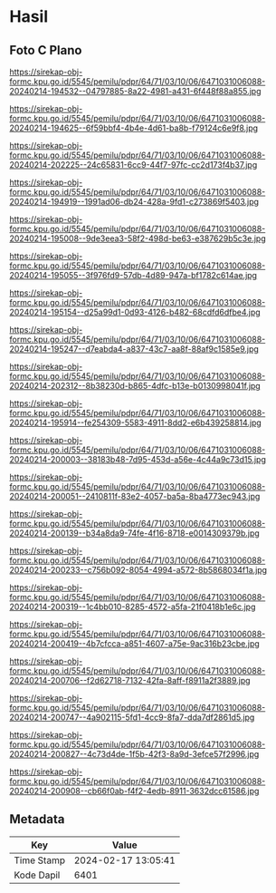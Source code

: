 # Hasil

## Foto C Plano

https://sirekap-obj-formc.kpu.go.id/5545/pemilu/pdpr/64/71/03/10/06/6471031006088-20240214-194532--04797885-8a22-4981-a431-6f448f88a855.jpg

https://sirekap-obj-formc.kpu.go.id/5545/pemilu/pdpr/64/71/03/10/06/6471031006088-20240214-194625--6f59bbf4-4b4e-4d61-ba8b-f79124c6e9f8.jpg

https://sirekap-obj-formc.kpu.go.id/5545/pemilu/pdpr/64/71/03/10/06/6471031006088-20240214-202225--24c65831-6cc9-44f7-97fc-cc2d173f4b37.jpg

https://sirekap-obj-formc.kpu.go.id/5545/pemilu/pdpr/64/71/03/10/06/6471031006088-20240214-194919--1991ad06-db24-428a-9fd1-c273869f5403.jpg

https://sirekap-obj-formc.kpu.go.id/5545/pemilu/pdpr/64/71/03/10/06/6471031006088-20240214-195008--9de3eea3-58f2-498d-be63-e387629b5c3e.jpg

https://sirekap-obj-formc.kpu.go.id/5545/pemilu/pdpr/64/71/03/10/06/6471031006088-20240214-195055--3f976fd9-57db-4d89-947a-bf1782c614ae.jpg

https://sirekap-obj-formc.kpu.go.id/5545/pemilu/pdpr/64/71/03/10/06/6471031006088-20240214-195154--d25a99d1-0d93-4126-b482-68cdfd6dfbe4.jpg

https://sirekap-obj-formc.kpu.go.id/5545/pemilu/pdpr/64/71/03/10/06/6471031006088-20240214-195247--d7eabda4-a837-43c7-aa8f-88af9c1585e9.jpg

https://sirekap-obj-formc.kpu.go.id/5545/pemilu/pdpr/64/71/03/10/06/6471031006088-20240214-202312--8b38230d-b865-4dfc-b13e-b0130998041f.jpg

https://sirekap-obj-formc.kpu.go.id/5545/pemilu/pdpr/64/71/03/10/06/6471031006088-20240214-195914--fe254309-5583-4911-8dd2-e6b439258814.jpg

https://sirekap-obj-formc.kpu.go.id/5545/pemilu/pdpr/64/71/03/10/06/6471031006088-20240214-200003--38183b48-7d95-453d-a56e-4c44a9c73d15.jpg

https://sirekap-obj-formc.kpu.go.id/5545/pemilu/pdpr/64/71/03/10/06/6471031006088-20240214-200051--2410811f-83e2-4057-ba5a-8ba4773ec943.jpg

https://sirekap-obj-formc.kpu.go.id/5545/pemilu/pdpr/64/71/03/10/06/6471031006088-20240214-200139--b34a8da9-74fe-4f16-8718-e0014309379b.jpg

https://sirekap-obj-formc.kpu.go.id/5545/pemilu/pdpr/64/71/03/10/06/6471031006088-20240214-200233--c756b092-8054-4994-a572-8b5868034f1a.jpg

https://sirekap-obj-formc.kpu.go.id/5545/pemilu/pdpr/64/71/03/10/06/6471031006088-20240214-200319--1c4bb010-8285-4572-a5fa-21f0418b1e6c.jpg

https://sirekap-obj-formc.kpu.go.id/5545/pemilu/pdpr/64/71/03/10/06/6471031006088-20240214-200419--4b7cfcca-a851-4607-a75e-9ac316b23cbe.jpg

https://sirekap-obj-formc.kpu.go.id/5545/pemilu/pdpr/64/71/03/10/06/6471031006088-20240214-200706--f2d62718-7132-42fa-8aff-f8911a2f3889.jpg

https://sirekap-obj-formc.kpu.go.id/5545/pemilu/pdpr/64/71/03/10/06/6471031006088-20240214-200747--4a902115-5fd1-4cc9-8fa7-dda7df2861d5.jpg

https://sirekap-obj-formc.kpu.go.id/5545/pemilu/pdpr/64/71/03/10/06/6471031006088-20240214-200827--4c73d4de-1f5b-42f3-8a9d-3efce57f2996.jpg

https://sirekap-obj-formc.kpu.go.id/5545/pemilu/pdpr/64/71/03/10/06/6471031006088-20240214-200908--cb66f0ab-f4f2-4edb-8911-3632dcc61586.jpg


## Metadata

| Key        | Value               |
| ---------- | ------------------- |
| Time Stamp | 2024-02-17 13:05:41 |
| Kode Dapil | 6401                |



